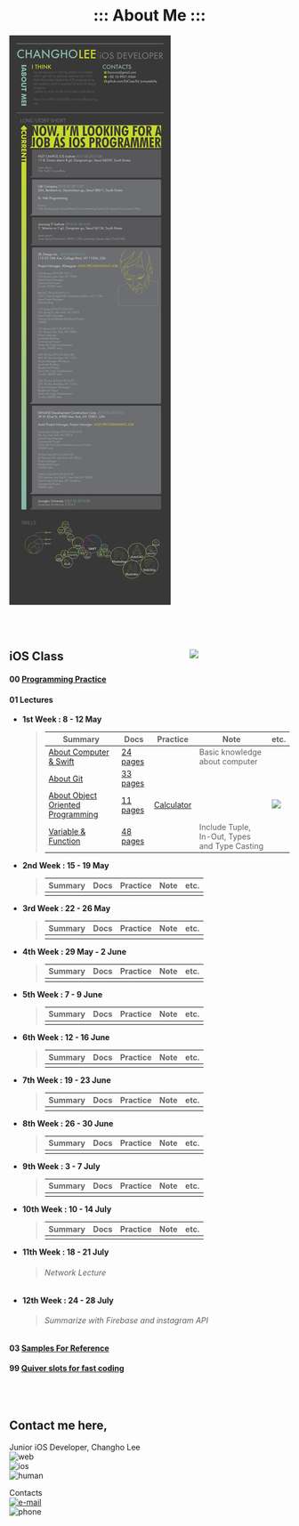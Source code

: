 # <center>::: About Me :::</center>

![cover](cover.png)

<br>
<br>

## iOS Class <img src = "http://cdn.www.fastcampus.co.kr/wp-content/uploads/2016/01/fastcampus_logo_345x76.png" width = 180 align = right>

#### 00 [Programming Practice](https://github.com/EdCLee/Ed_komptability/tree/master/00%20Programming%20Practice)

#### 01 Lectures

- **1st Week : 8 - 12 May**

	> | <center>Summary</center> | <center>Docs</center> | <center>Practice</center> | <center>Note</center> | <center>etc.</center> |
	> | :--- | :--- | :--- | :--- | :--- |
	> | [About Computer & Swift](https://github.com/EdCLee/Ed_komptability/tree/master/01%20Lectures/01%20aboutSwift) | [24 pages](https://github.com/EdCLee/Ed_komptability/blob/master/01%20Lectures/01%20aboutSwift/20170508.pdf) || Basic knowledge about computer |
	> | [About Git](https://github.com/EdCLee/Ed_komptability/tree/master/01%20Lectures/02%20aboutGit) | [33 pages](https://github.com/EdCLee/Ed_komptability/blob/master/01%20Lectures/02%20aboutGit/20170509.pdf) |||
	> | [About Object Oriented Programming](https://github.com/EdCLee/Ed_komptability/tree/master/01%20Lectures/03%20객체지향프로그래밍%2C%20인스턴스) | [11 pages](https://github.com/EdCLee/Ed_komptability/blob/master/01%20Lectures/03%20객체지향프로그래밍%2C%20인스턴스/20170510.pdf) | [Calculator](https://github.com/EdCLee/Ed_komptability/tree/master/02%20Projects/01%20Calculator) || <img src = "/Users/CLEE/Documents/EdKomptability/02 Projects/01 Calculator/calculatorResult00.png" width = 180> |
	> | [Variable & Function](https://github.com/EdCLee/Ed_komptability/tree/master/01%20Lectures/04%20변수%2C%20상수%2C%20함수) | [48 pages](https://github.com/EdCLee/Ed_komptability/blob/master/01%20Lectures/04%20변수%2C%20상수%2C%20함수/20170511.pdf) || Include Tuple, In-Out, Types and Type Casting |

- **2nd Week : 15 - 19 May**

	> | <center>Summary</center> | <center>Docs</center> | <center>Practice</center> | <center>Note</center> | <center>etc.</center> |
	> | :--- | :--- | :--- | :--- | :--- |
	> ||||||
	
- **3rd Week : 22 - 26 May**

	> | <center>Summary</center> | <center>Docs</center> | <center>Practice</center> | <center>Note</center> | <center>etc.</center> |
	> | :--- | :--- | :--- | :--- | :--- |
	> ||||||
	
- **4th Week : 29 May - 2 June**

	> | <center>Summary</center> | <center>Docs</center> | <center>Practice</center> | <center>Note</center> | <center>etc.</center> |
	> | :--- | :--- | :--- | :--- | :--- |
	> ||||||
	
- **5th Week : 7 - 9 June**

	> | <center>Summary</center> | <center>Docs</center> | <center>Practice</center> | <center>Note</center> | <center>etc.</center> |
	> | :--- | :--- | :--- | :--- | :--- |
	> ||||||
	
- **6th Week : 12 - 16 June**

	> | <center>Summary</center> | <center>Docs</center> | <center>Practice</center> | <center>Note</center> | <center>etc.</center> |
	> | :--- | :--- | :--- | :--- | :--- |
	> ||||||
	
- **7th Week : 19 - 23 June**

	> | <center>Summary</center> | <center>Docs</center> | <center>Practice</center> | <center>Note</center> | <center>etc.</center> |
	> | :--- | :--- | :--- | :--- | :--- |
	> ||||||

- **8th Week : 26 - 30 June**

	> | <center>Summary</center> | <center>Docs</center> | <center>Practice</center> | <center>Note</center> | <center>etc.</center> |
	> | :--- | :--- | :--- | :--- | :--- |
	> ||||||
	
- **9th Week : 3 - 7 July**

	> | <center>Summary</center> | <center>Docs</center> | <center>Practice</center> | <center>Note</center> | <center>etc.</center> |
	> | :--- | :--- | :--- | :--- | :--- |
	> ||||||
	
- **10th Week : 10 - 14 July**

	> | <center>Summary</center> | <center>Docs</center> | <center>Practice</center> | <center>Note</center> | <center>etc.</center> |
	> | :--- | :--- | :--- | :--- | :--- |
	> ||||||
	
- **11th Week : 18 - 21 July**

	> ###### Network Lecture
	
- **12th Week : 24 - 28 July**

	> ###### Summarize with Firebase and instagram API
	
#### 03 [Samples For Reference](https://github.com/EdCLee/Ed_komptability/tree/master/03%20Samples(ForReference))

#### 99 [Quiver slots for fast coding](https://github.com/EdCLee/Ed_komptability/tree/master/99%20Quiver)

<br>
<br>

## Contact me here,
Junior iOS Developer, Changho Lee
<br>
![web](https://img.shields.io/badge/Web-40-orange.svg)
<br>
![ios](https://img.shields.io/badge/iOS-60-yellow.svg)
<br>
![human](https://img.shields.io/badge/human-80-green.svg)
<br>

Contacts
<br>
[![e-mail](https://img.shields.io/badge/email-llacovoc@gmail.com-brightgreen.svg)](mailto:llacovoc@gmail.com)
<br>
![phone](https://img.shields.io/badge/phone-+82--10--2173--4717-blue.svg)
